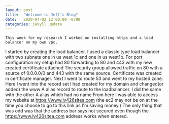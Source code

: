 ```yaml
---
layout: post
title:  "Welcome to Jeff's Blog"
date:   2020-04-02 12:00:00 -0700
categories: jekyll update
---
```

    This week for my research I worked on installing https and a load balancer on my own vpc. 
 I started by creating the load balancer. I used a classic type load balancer with two subnets 
one in us west 1c and one in us west1b.  For port configuration my setup had 80 forwarding to 80 and 443 with my new created certificate attached The security group allowed traffic on 80 with a source of 0.0.0.0/0 and 443 with the same source. Certificate was created in certificate manager. Next I went to route 53 and went to my hosted zone. Here I went into the record set
 I had created for my domain and changed(or added) the www A alias record to route to the loadbalancer. I did the same with the other A alias which had no name.From here I was able to access my website at https://www.lv426sitea.com (the ec2 may not be on at the time you choose to go to this link as I'm saving money.) The only thing that was odd was that the address bar says not secured even though the https://www.lv426sitea.com address works when entered. 